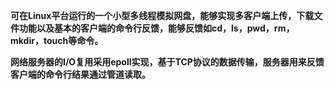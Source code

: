 **可在Linux平台运行的一个小型多线程模拟网盘，能够实现多客户端上传，下载文件功能以及基本的客户端的命令行反馈，能够反馈如cd，ls，pwd，rm，mkdir，touch等命令。**

**网络服务器的I/O复用采用epoll实现，基于TCP协议的数据传输，服务器用来反馈客户端的命令行结果通过管道读取。**

